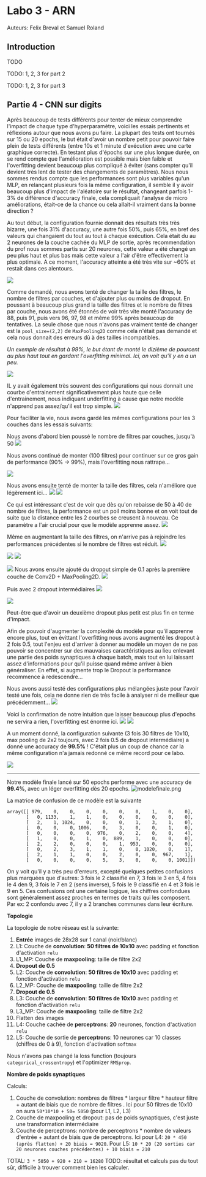 # Labo 3 - ARN
Auteurs: Felix Breval et Samuel Roland

## Introduction
TODO

<!-- What is the learning algorithm being used to optimize the weights of the neural networks? -->
<!-- What are the parameters (arguments) being used by that algorithm? -->
<!-- What loss function is being used ? -->
<!-- Please, give the equation(s) -->

<!-- For each experiment excepted the last one (shallow network learning from raw data, -->
<!-- shallow network learning from features and CNN): -->

<!-- 1. Select a neural network topology and describe the inputs, indicate how many are
they, and how many outputs? -->

<!-- 2. Compute the number of weights of each model (e.g., how many weights between the
input and the hidden layer, how many weights between each pair of layers, biases,
etc..) and explain how do you get to the total number of weights. -->

<!-- 3. Test at least three different meaningful cases (e.g., for the MLP exploiting raw data,
test different models varying the number of hidden neurons, for the feature-based
model, test pix_p_cell 4 and 7, and number of orientations or number of hidden
neurons, for the CNN, try different number of neurons in the feed-forward part)
describe the model and present the performance of the system (e.g., plot of the
evolution of the error, nal evaluation scores and confusion matrices). Comment the
differences in results. Are there particular digits that are frequently confused? -->

TODO: 1, 2, 3 for part 2

TODO: 1, 2, 3 for part 3

## Partie 4 - CNN sur digits
Après beaucoup de tests différents pour tenter de mieux comprendre l'impact de chaque type d'hyperparamètre, voici les essais pertinents et réflexions autour que nous avons pu faire. La plupart des tests ont tournés sur 15 ou 20 epochs, le but était d'avoir un nombre petit pour pouvoir faire plein de tests différents (entre 10s et 1 minute d'exécution avec une carte graphique correcte). En testant plus d'épochs sur une plus longue durée, on se rend compte que l'amélioration est possible mais bien faible et l'overfitting devient beaucoup plus compliqué à éviter (sans compter qu'il devient très lent de tester des changements de paramètres). Nous nous sommes rendus compte que les performances sont plus variables qu'un MLP, en relançant plusieurs fois la même configuration, il semble il y avoir beaucoup plus d'impact de l'aléatoire sur le résultat, changeant parfois 1-3% de différence d'accuracy finale, cela compliquait l'analyse de micro améliorations, était-ce de la chance ou cela allait-il vraiment dans la bonne direction ?

Au tout début, la configuration fournie donnait des résultats très très bizarre, une fois 31% d'accuracy, une autre fois 50%, puis 65%, en bref des valeurs qui changaient du tout au tout à chaque exécution. Cela était du au 2 neurones de la couche cachée du MLP de sortie, après recommendation du prof nous sommes partis sur 20 neurones, cette valeur a été changé un peu plus haut et plus bas mais cette valeur a l'air d'être effectivement la plus optimale. A ce moment, l'accuracy atteinte a été très vite sur ~60% et restait dans ces alentours.

![](imgs/2024-05-11_04-41.png)

Comme demandé, nous avons tenté de changer la taille des filtres, le nombre de filtres par couches, et d'ajouter plus ou moins de dropout. En poussant à beaucoup plus grand la taille des filtres et le nombre de filtres par couche, nous avons été étonnés de voir très vite monté l'accuracy de 88, puis 91, puis vers 96, 97, 98 et même 99% après beaucoup de tentatives. La seule chose que nous n'avons pas vraiment tenté de changer est la `pool_size=(2,2)` de `MaxPooling2D` comme cela n'était pas demandé et cela nous donnait des erreurs dû à des tailles incompatibles.

*Un exemple de résultat à 99%, le but étant de monté le dizième de pourcent au plus haut tout en gardant l'overfitting minimal. Ici, on voit qu'il y en a un peu.*

![](imgs/2024-05-10_19-23_10.png)

IL y avait également très souvent des configurations qui nous donnait une courbe d'entrainement significativement plus haute que celle d'entrainement, nous indiquant underfitting à cause que notre modèle n'apprend pas assez/qu'il est trop simple.
![](imgs/loin.png)


Pour faciliter la vie, nous avons gardé les mêmes configurations pour les 3 couches dans les essais suivants:

Nous avons d'abord bien poussé le nombre de filtres par couches, jusqu'à 50
![](imgs/2024-05-10_19-23_8.png)

Nous avons continué de monter (100 filtres) pour continuer sur ce gros gain de performance (90% -> 99%), mais l'overfitting nous rattrape...

![](imgs/overfitting.png)

Nous avons ensuite tenté de monter la taille des filtres, cela n'améliore que légèrement ici...
![](imgs/2024-05-10_19-23_7.png)
![](imgs/2024-05-10_18-55_1.png)

Ce qui est intéressant c'est de voir que dès qu'on rebaisse de 50 à 40 de nombre de filtres, la performance est un poil moins bonne et on voit tout de suite que la distance entre les 2 courbes se creusent à nouveau. Ce paramètre a l'air crucial pour que le modèle apprenne assez.
![](imgs/2024-05-10_18-46.png)

Même en augmentant la taille des filtres, on n'arrive pas à rejoindre les performances précédentes si le nombre de filtres est réduit.
![](imgs/2024-05-10_18-55.png)

![](imgs/2024-05-10_18-58.png)
![](imgs/2024-05-10_18-55_2.png)

![](imgs/2024-05-10_19-01.png)
Nous avons ensuite ajouté du dropout simple de 0.1 après la première couche de Conv2D + MaxPooling2D.
![](imgs/2024-05-10_19-24_2.png)

Puis avec 2 dropout intermédiaires
![](imgs/2024-05-10_19-24.png)

![](imgs/2024-05-10_19-24_1.png)

Peut-être que d'avoir un deuxième dropout plus petit est plus fin en terme d'impact.

Afin de pouvoir d'augmenter la complexité du modèle pour qu'il apprenne encore plus, tout en évittant l'overfitting nous avons augmenté les dropout à 2 fois 0.5, tout l'enjeu est d'arriver à donner au modèle un moyen de ne pas pouvoir se concentrer sur des mauvaises caractéristiques au lieu enlevant une partie des poids synaptiques à chaque batch, mais tout en lui laissant assez d'informations pour qu'il puisse quand même arriver à bien généraliser. En effet, si augmente trop le Dropout la performance recommence à redescendre...

Nous avons aussi testé des configurations plus mélangées juste pour l'avoir testé une fois, cela ne donne rien de très facile à analyser ni de meilleur que précédemment...
![](imgs/2024-05-10_19-23.png)

Voici la confirmation de notre intuition que laisser beaucoup plus d'epochs ne servira a rien, l'overfitting est énorme ici.
![](imgs/2024-05-10_22-07.png)
![](imgs/2024-05-10_22-13.png)

A un moment donné, la configuration suivante (3 fois 30 filtres de 10x10, max pooling de 2x2 toujours, avec 2 fois 0.5 de dropout intermédiaire) a donné une accuracy de **99.5%** ! C'était plus un coup de chance car la même configuration n'a jamais redonné ce même record pour ce labo.

![](imgs/2024-05-10_17-43.png)


---

Notre modèle finale lancé sur 50 epochs performe avec une accuracy de **99.4%**, avec un léger overfitting dès 20 epochs.
![modelefinale.png](imgs/modelefinale.png)

La matrice de confusion de ce modèle est la suivante
```
array([[ 979,    0,    0,    0,    0,    0,    0,    1,    0,    0],
       [   0, 1133,    1,    1,    0,    0,    0,    0,    0,    0],
       [   2,    1, 1024,    0,    0,    0,    1,    3,    1,    0],
       [   0,    0,    0, 1006,    0,    3,    0,    0,    1,    0],
       [   0,    0,    0,    0,  976,    0,    2,    0,    0,    4],
       [   1,    0,    0,    1,    0,  889,    1,    0,    0,    0],
       [   2,    2,    0,    0,    0,    1,  953,    0,    0,    0],
       [   0,    2,    3,    1,    1,    0,    0, 1020,    0,    1],
       [   2,    1,    1,    0,    0,    2,    0,    0,  967,    1],
       [   0,    0,    0,    0,    5,    3,    0,    0,    0, 1001]])
```

On y voit qu'il y a très peu d'erreurs, excepté quelques petites confusions plus marquées que d'autres: 3 fois le 2 classifié en 7, 3 fois le 3 en 5, 4 fois le 4 den 9, 3 fois le 7 en 2 (sens inverse), 5 fois le 9 classifié en 4 et 3 fois le 9 en 5. Ces confusions ont une certaine logique, les chiffres confondues sont généralement assez proches en termes de traits qui les composent. Par ex: 2 confondu avec 7, il y a 2 branches communes dans leur écriture.

**Topologie**

La topologie de notre réseau est la suivante:
1. **Entrée** images de 28x28 sur 1 canal (noir/blanc)
1. L1: Couche de **convolution**: **50 filtres de 10x10** avec padding et fonction d'activation `relu`
1. L1_MP: Couche de **maxpooling**: taille de filtre 2x2
1. **Dropout de 0.5**
1. L2: Couche de **convolution**: **50 filtres de 10x10** avec padding et fonction d'activation `relu`
1. L2_MP: Couche de **maxpooling**: taille de filtre 2x2
1. **Dropout de 0.5**
1. L3: Couche de **convolution**: **50 filtres de 10x10** avec padding et fonction d'activation `relu`
1. L3_MP: Couche de **maxpooling**: taille de filtre 2x2
1. Flatten des images
1. L4: Couche cachée de **perceptrons**: **20** neurones, fonction d'activation `relu`
1. L5: Couche de sortie de **perceptrons**: 10 neurones car 10 classes (chiffres de 0 à 9), fonction d'activation `softmax`

Nous n'avons pas changé la loss function (toujours `categorical_crossentropy`) et l'optimizer `RMSprop`.

**Nombre de poids synaptiques**

Calculs:
1. Couche de convolution: nombres de filtres * largeur filtre * hauteur filtre + autant de biais que de nombre de filtres <!-- todo: check ce calcul--> . Ici pour 50 filtres de 10x10 on aura `50*10*10 + 50= 5050` (pour L1, L2, L3)
1. Couche de maxpooling et dropout: pas de poids synaptiques, c'est juste une transformation intermédiaire
1. Couche de perceptrons: nombre de perceptrons * nombre de valeurs d'entrée + autant de biais que de perceptrons. Ici pour L4: `20 * 450 (après flatten) + 20 biais = 9020`. Pour L5: `10 * 20 (20 sorties car 20 neurones couches précédentes) + 10 biais = 210`

TOTAL: `3 * 5050 + 920 + 210 = 16280` TODO: résultat et calculs pas du tout sûr, difficile à trouver comment bien les calculer.


<!-- The CNNs models are deeper (have more layers), do they have more weights than the
shallow ones? explain with one example. -->

<!-- TODO: pas sur de comprendre comment y répondre à ça, ya une slide chap 7 qui parle de ça... -->


<!-- 4. Train a CNN for the chest x-ray pneumonia recognition. In order to do so, complete the
code to reproduce the architecture plotted in the notebook. Present the confusion matrix,
accuracy and F1-score of the validation and test datasets and discuss your results. -->